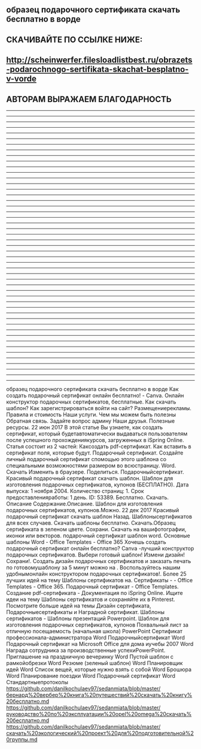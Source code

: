 образец подарочного сертификата скачать бесплатно в ворде
--------------------------------------------------
СКАЧИВАЙТЕ ПО ССЫЛКЕ НИЖЕ:
--------------------------------------------------
http://scheinwerfer.filesloadlistbest.ru/obrazets-podarochnogo-sertifikata-skachat-besplatno-v-vorde
--------------------------------------------------
АВТОРАМ ВЫРАЖАЕМ БЛАГОДАРНОСТЬ
--------------------------------------------------
--------------------------------------------------
--------------------------------------------------
--------------------------------------------------
--------------------------------------------------
--------------------------------------------------
--------------------------------------------------
--------------------------------------------------
--------------------------------------------------
--------------------------------------------------
--------------------------------------------------
--------------------------------------------------
--------------------------------------------------
--------------------------------------------------
--------------------------------------------------
--------------------------------------------------
--------------------------------------------------
--------------------------------------------------
--------------------------------------------------
--------------------------------------------------
--------------------------------------------------
--------------------------------------------------
--------------------------------------------------
--------------------------------------------------
--------------------------------------------------
--------------------------------------------------
--------------------------------------------------
--------------------------------------------------
--------------------------------------------------
--------------------------------------------------
--------------------------------------------------
--------------------------------------------------
--------------------------------------------------
--------------------------------------------------
--------------------------------------------------
--------------------------------------------------
--------------------------------------------------
--------------------------------------------------
--------------------------------------------------
--------------------------------------------------
--------------------------------------------------
--------------------------------------------------
--------------------------------------------------
--------------------------------------------------
--------------------------------------------------
--------------------------------------------------
--------------------------------------------------
--------------------------------------------------
--------------------------------------------------
--------------------------------------------------
образец подарочного сертификата скачать бесплатно в ворде Как создать подарочный сертификат онлайн бесплатно! - Canva. Онлайн конструктор подарочных сертификатов, бесплатные. Как скачать шаблон? Как зарегистрироваться  войти на сайт? Размещениерекламы. Правила и стоимость  Наши услуги. Чем мы можем быть полезны Обратная связь. Задайте вопрос админу  Наши друзья. Полезные ресурсы. 22 июн 2017  В этой статье Вы узнаете, как создать сертификат, который будетавтоматически выдаваться пользователям после успешного прохождениякурсов, загруженных в iSpring Online. Статья состоит из 2 частей: Каксоздать pdf-сертификат. Как вставить в сертификат поля, которые будут. Подарочный сертификат. Создайте личный подарочный сертификат спомощью этого шаблона со специальными возможностями размером во всюстраницу. Word. Скачать Изменить в браузере. Поделиться. Подарочныйсертификат. Красивый подарочный сертификат скачать шаблон. Шаблон для изготовления подарочных сертификатов, купонов (БЕСПЛАТНО). Дата выпуска: 1 ноября 2004. Количество страниц: 1. Срок предоставленияработы: 1 день. ID: 53389. Бесплатно. Скачать. Описание Содержание.Описание. Шаблон для изготовления подарочных сертификатов, купонов.Можно. 22 дек 2017  Красивый подарочный сертификат скачать шаблон Назад. Шаблонысертификатов для всех случаев.  Скачать шаблоны бесплатно. Скачать.Образец сертификата в зеленом цвете. Сохрани. Скачать на вашифотографии, иконки или векторов.  подарочный сертификат шаблон word. Основные шаблоны Word - Office Templates - Office 365
Хочешь создать подарочный сертификат онлайн бесплатно? Canva -лучший конструктор подарочных сертификатов.  Выбери готовый шаблон! Измени дизайн!  Сохрани!. Создать дизайн подарочных сертификатов и заказать печать по готовомушаблону за 5 минут можно на . Воспользуйтесь нашим удобнымонлайн конструктором подарочных сертификатов!. Более 25 лучших идей на тему Шаблоны сертификатов на. Сертификаты -  - Office Templates - Office 365. Подарочный сертификат - Office Templates. Создание pdf-сертификата - Документация по iSpring Online. Ищите идеи на тему Шаблоны сертификатов и сохраняйте их в Pinterest. Посмотрите больше идей на темы Дизайн сертификата, Подарочныесертификаты и Наградной сертификат. Шаблоны сертификатов - Шаблоны презентаций Powerpoint. Шаблон для изготовления подарочных сертификатов, купонов
Похвальный лист за отличную посещаемость (начальная школа) PowerPoint Сертификат профессионала-администратора Word  Подарочныйсертификат Word  Подарочный сертификат на Microsoft Office для дома иучебы 2007 Word  Награда сотрудника за производственные успехиPowerPoint. Приглашение на праздничную вечеринку Word  Пустой шаблон с рамкойобрезки Word  Резюме (зеленый шаблон) Word  Планировщик идей Word Список вещей, которые нужно взять с собой Word  Брошюра Word Планирование поездки Word  Подарочный сертификат Word  Стандартныепротоколы
https://github.com/danilkochulaev97/sedanmiata/blob/master/бернард%20вербер%20книга%20путешествий%20скачать%20книгу%20бесплатно.md
https://github.com/danilkochulaev97/sedanmiata/blob/master/руководство%20по%20эксплуатации%20opel%20omega%20скачать%20бесплатно.md
https://github.com/danilkochulaev97/sedanmiata/blob/master/скачать%20экологический%20проект%20для%20подготовительной%20группы.md